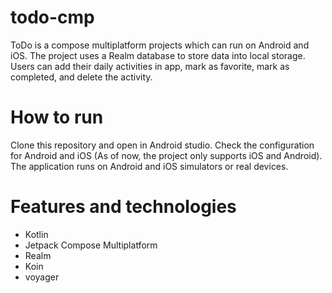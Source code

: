 # todo-cmp

ToDo is a compose multiplatform projects which can run on Android and iOS. The project uses a Realm database to store data into local storage. Users can add their daily activities in app, mark as favorite, mark as completed, and delete the activity.

# How to run
Clone this repository and open in Android studio. Check the configuration for Android and iOS (As of now, the project only supports iOS and Android). The application runs on Android and iOS simulators or real devices.

# Features and technologies
* Kotlin
* Jetpack Compose Multiplatform
* Realm
* Koin
* voyager
